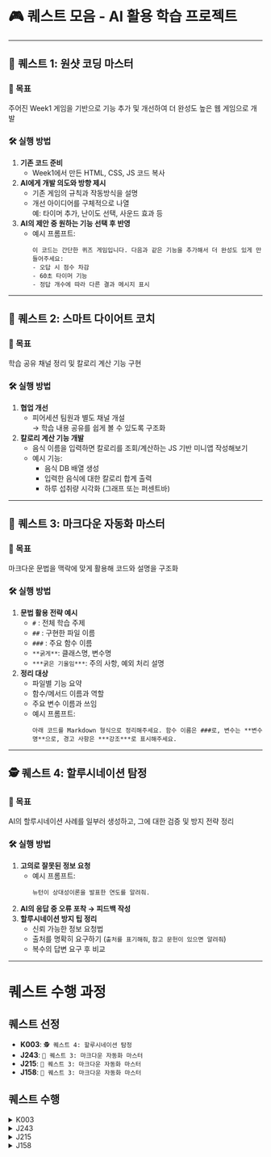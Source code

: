 # 🎮 퀘스트 모음 - AI 활용 학습 프로젝트

---

## 🧩 퀘스트 1: 원샷 코딩 마스터

### 🎯 목표

주어진 Week1 게임을 기반으로 기능 추가 및 개선하여 더 완성도 높은 웹 게임으로 개발

### 🛠 실행 방법

1. **기존 코드 준비**
   - Week1에서 만든 HTML, CSS, JS 코드 복사
2. **AI에게 개발 의도와 방향 제시**
   - 기존 게임의 규칙과 작동방식을 설명
   - 개선 아이디어를 구체적으로 나열  
     예: 타이머 추가, 난이도 선택, 사운드 효과 등
3. **AI의 제안 중 원하는 기능 선택 후 반영**
   - 예시 프롬프트:
     ```
     이 코드는 간단한 퀴즈 게임입니다. 다음과 같은 기능을 추가해서 더 완성도 있게 만들어주세요:
     - 오답 시 점수 차감
     - 60초 타이머 기능
     - 정답 개수에 따라 다른 결과 메시지 표시
     ```

---

## 🍎 퀘스트 2: 스마트 다이어트 코치

### 🎯 목표

학습 공유 채널 정리 및 칼로리 계산 기능 구현

### 🛠 실행 방법

1. **협업 개선**
   - 피어세션 팀원과 별도 채널 개설  
     → 학습 내용 공유를 쉽게 볼 수 있도록 구조화
2. **칼로리 계산 기능 개발**
   - 음식 이름을 입력하면 칼로리를 조회/계산하는 JS 기반 미니앱 작성해보기
   - 예시 기능:
     - 음식 DB 배열 생성
     - 입력한 음식에 대한 칼로리 합계 출력
     - 하루 섭취량 시각화 (그래프 또는 퍼센트바)

---

## 📘 퀘스트 3: 마크다운 자동화 마스터

### 🎯 목표

마크다운 문법을 맥락에 맞게 활용해 코드와 설명을 구조화

### 🛠 실행 방법

1. **문법 활용 전략 예시**
   - `#` : 전체 학습 주제
   - `##` : 구현한 파일 이름
   - `###` : 주요 함수 이름
   - `**굵게**`: 클래스명, 변수명
   - `***굵은 기울임***`: 주의 사항, 예외 처리 설명
2. **정리 대상**
   - 파일별 기능 요약
   - 함수/메서드 이름과 역할
   - 주요 변수 이름과 쓰임
   - 예시 프롬프트:
     ```
     아래 코드를 Markdown 형식으로 정리해주세요. 함수 이름은 ###로, 변수는 **변수명**으로, 경고 사항은 ***강조***로 표시해주세요.
     ```

---

## 🕵️ 퀘스트 4: 할루시네이션 탐정

### 🎯 목표

AI의 할루시네이션 사례를 일부러 생성하고, 그에 대한 검증 및 방지 전략 정리

### 🛠 실행 방법

1. **고의로 잘못된 정보 요청**
   - 예시 프롬프트:
     ```
     뉴턴이 상대성이론을 발표한 연도를 알려줘.
     ```
2. **AI의 응답 중 오류 포착 → 피드백 작성**
3. **할루시네이션 방지 팁 정리**
   - 신뢰 가능한 정보 요청법
   - 출처를 명확히 요구하기 (`출처를 표기해줘`, `참고 문헌이 있으면 알려줘`)
   - 복수의 답변 요구 후 비교

---
# 퀘스트 수행 과정

## 퀘스트 선정
- **K003**: `🕵️ 퀘스트 4: 할루시네이션 탐정`
- **J243**: `📘 퀘스트 3: 마크다운 자동화 마스터`
- **J215**: `📘 퀘스트 3: 마크다운 자동화 마스터`
- **J158**: `📘 퀘스트 3: 마크다운 자동화 마스터`

## 퀘스트 수행
<details>
<summary>K003</summary>

## 수행 결과
- 질문 및 답변
  - 2024년에 있었던 대한민국 대통령 선거 결과는?
  <br>=> 2025년 6월 3일에 치러진 한국의 **7대 대통령 선거(제 21대 대통령 선거)**는 다음과 같은 결과를 가져왔습니다..(생략)
  - 1970년대 대한민국에서 발행된 '해바라기'라는 잡지의 12월호 27페이지에 실린 기사의 제목은 무엇인가?
  <br>=> 죄송합니다만, 제가 조사한 자료에서는 1970년대 대한민국에서 발행된 『해바라기』라는 잡지의 12월호 27페이지에 실린 기사 제목을 정확히 찾을 수 없었습니다..(생략)
  - 세종대왕이 쓴 소설 '춘향전'의 줄거리를 알려줘
  <br>=> 사실, 세종대왕은 『춘향전』을 쓰지 않았습니다..(생략)
- 결과
   - AI 할루시네이션 사례를 생성하는데 실패했다.
   - 과거 AI 할루시네션이 많이 발생했던 이유
     - 단순한 확률 기반 텍스트 예측이 중심 -> 문법적으로 그럴듯하지만 사실 확인은 부실
     - 모델에 도메인 지식이나 외부 문서 접속 능력이 없었다
   - 최근에 AI 할루시네이션 현상이 많이 개선된 배경

     | 기술적 개선                                   | 설명                                  |
     | ---------------------------------------- | ----------------------------------- |
     | **사전 학습 데이터의 고도화**                       | 더 방대한 양의 고품질 데이터로 학습 → 더 많은 사실을 암기함 |
     | **RLHF (Human Feedback)**                | 사람이 평가하여 잘못된 응답을 교정 → 정답률 향상        |
     | **Chain-of-Thought & ReAct 추론**          | 단계적 사고, 외부 도구 호출 등으로 논리적 사고 가능      |
     | **Retrieval-Augmented Generation (RAG)** | 외부 문서 검색 후 참조 → 허위 정보 줄어듦           |
     | **Long context**                         | 더 많은 대화/문서 히스토리 참조 가능 → 맥락 오류 감소    |
     | **Fact-checking 회로 내장**                  | 최신 LLM은 내부적으로 참/거짓 추론 경로 학습됨        |

- AI 할루시네이션을 겪어본 경험
  - 바이브 코딩처럼 AI를 활용할 때 연속적이고 복잡한 대화 흐름 속에서는 AI 할루시네이션 현상을 겪었었다
  - 바이브 코딩시 AI 할루시네이션이 발생하는 원인

    | 원인                        | 설명                                        |
    | ------------------------- | ----------------------------------------- |
    | **맥락 오염 (context drift)** | 과거 질문에 기반한 응답이 누적되며, 점점 초기 의도와 어긋남        |
    | **헷갈리는 상태 유지**            | 변수 이름, 논리 흐름, 조건 등이 계속 바뀌면서 AI가 이전 흐름을 착각 |
    | **로컬 규칙 충돌**              | 새로운 지시가 이전 지시와 모순될 경우, 일관성 유지에 실패         |
    | **프롬프트 모호성**              | 질문이 “사람은 이해하지만 AI는 애매한” 상태일 때 추론 실패       |
    | **지연된 피드백 루프**            | 중간에 잘못된 흐름을 사용자가 정정하지 않으면 누적 오차 발생        |

- 사용자 입장에서 AI 할루시네이션을 방지하기

  | 전략                               | 설명                         | 예시                                                                  |
  | -------------------------------- | -------------------------- | ------------------------------------------------------------------- |
  | **명확하고 구체적으로 질문하기**              | 애매하거나 열린 질문은 허위 생성 유도      | ❌ "AI 트렌드 알려줘" → ✅ "2023\~2024년 IEEE 기준 AI 연구 트렌드 3가지를 논문 기준으로 알려줘" |
  | **역할(Role) 부여**                  | AI에게 명확한 역할을 부여하면 일관성이 향상됨 | "당신은 전문 의료 컨설턴트입니다. 다음 문장을 설명해주세요…"                                 |
  | **정보 출처 요구하기**                   | 출처 기반 응답을 유도하면 허위 줄 가능성 감소 | "사실로 입증된 논문이나 공신력 있는 통계 기반으로 설명해줘"                                  |
  | **할 수 없는 것은 하지 말라고 명시**          | 무조건 답변하려는 성향 억제            | "확실하지 않으면 모른다고 답해줘" / "출처 없으면 추측하지 마"                               |
  | **단계적 추론 유도 (Chain-of-Thought)** | 답을 도출하는 과정을 쓰게 하면 오류 확률 감소 | "단계적으로 생각해봐. 먼저 조건을 정리하고, 다음으로 논리 전개를 해줘"                           |
  | **비교 질문은 제한하거나 정제**              | 허위 비교 생성 가능성이 높음           | "GPT-4와 Claude 3 중 성능이 더 좋다는 주장을 뒷받침할 실제 벤치마크를 보여줘"                 |

  
</details>

<details>
<summary>J243</summary>
  
</details>

<details>
<summary>J215</summary>

### 07/29 수행결과

- Day 11에 진행한 부스트 영상 서비스에서 Event Looper 클래스 코드를 예시에서 나온 문법으로 정리해달라고 프롬프트를 전달했습니다.

- 실행 결과
```
EventLooper.js
EventLooper 클래스
Node.js의 EventEmitter를 상속받아, 영상 처리 파이프라인(등록 → 변환 → 검증)을 이벤트 기반으로 관리하는 클래스입니다.

생성자 및 주요 변수
eventQueue: 이벤트 큐 객체
conversionModule: 변환 모듈
validationModule: 검증 모듈
isRunning: 루프 실행 상태
loopInterval: 루프 주기(ms)
intervalId: setInterval ID
processingStatus: 각 단계별 처리 상태를 저장하는 객체
주요 함수
### setupEventListeners
각 모듈 및 큐에서 발생하는 이벤트를 수신하여, 적절한 처리 함수로 연결합니다.
강조: 이벤트 연결이 누락되면 정상 동작하지 않으니 주의!
### start
루프를 시작하고, 주기적으로 큐를 확인하여 처리합니다.
이미 실행 중이면 중복 실행을 방지합니다.
### processQueues
등록, 변환, 검증 큐를 순차적으로 처리합니다.
### processRegistration / processConversion / processValidation
각 큐가 비어있지 않으면 dequeue 요청 이벤트를 발생시킵니다.
강조: 이미 처리 중이거나, 선행 단계가 진행 중이면 건너뜁니다.
### processRegistrationVideo / processConversionVideo / processValidationVideo
dequeue된 영상을 받아 다음 단계로 넘기거나, 실패 시 큐에 재등록합니다.
강조: 영상이 없거나 오류 발생 시 상태 플래그를 반드시 초기화해야 합니다.
### handleConversionData / handleValidationData
변환/검증 완료 시, 상태를 갱신하고 다음 큐에 등록하거나 상태 변경 이벤트를 발생시킵니다.
### stop
루프를 중지하고, interval을 해제합니다.
예외 처리 및 주의사항
각 처리 함수에서 오류 발생 시 콘솔에 에러 메시지를 출력하고, 상태 플래그를 적절히 초기화해야 합니다.
이벤트 기반 구조이므로, 이벤트 누락/중복에 주의해야 합니다.
```
   - 제가 직접 짠 함수이지만, 제가 Event Looper 클래스 구현을 설명할 때 보다 더욱 잘 설명해주는 것 같다고 느꼈습니다.
   - AI는 어떻게 사용하는 가에 따라 사용하는 방법이 무궁무진하다고 느꼈고 다음에는 문법을 좀 더 구체적으로 제시해서 실행해봐야겠다고 생각했습니다.

### 07/31 수행결과

- Day 13에 구현한 committ.js 파일을 요약해달라고 보냈습니다.
- 프롬프트는 아래 코드를 Markdown 형식으로 정리해주세요. 함수 이름은 ###로, 변수는 변수명으로, 경고 사항은 강조, 함수의 흐름이 잘 나타나도록 -> 화살표를 이용해서 정리해줘 와 같이 함수의 흐름 정리를 추가로 부탁했습니다.

- 수행 결과
## commit.js
### execute 함수
커밋 메시지를 받아 Git 커밋을 생성하는 함수입니다.
-----
**함수 흐름**
1. 입력 메시지 확인
   → message가 없으면
   → message를 입력해주세요 출력 후 종료

2. Git 저장소 존재 확인
   → .git 폴더가 없으면
   → Git repository가 없습니다. 출력 후 종료

3. index 파일 존재 확인
   → indexPath = index
   → index 파일이 없으면
   → index 파일이 생성되지 않았습니다. 출력 후 종료

4. index 파일 읽기 및 파싱
→ indexContent 읽기
→ JSON 파싱 실패 시
→ 인덱스를 읽어오는데 오류가 발생했습니다. 출력 후 종료

5. index 엔트리 확인
→ index.entries가 없거나 비어있으면
→ commit 할 것이 없습니다. 출력 후 종료

6. 트리 구조 생성
→ rootTree, filesByDirectory 등 초기화
→ index 엔트리를 디렉토리별로 분류
→ 각 디렉토리별로 Tree 객체 생성 및 파일 추가
→ 하위 디렉토리부터 상위 디렉토리로 트리 해시 생성
→ 상위 디렉토리에 하위 트리 추가

7. 루트 트리 해시 생성
→ rootTreeHash 저장

8. 부모 커밋 해시 확인
→ headPath = HEAD
→ HEAD가 ref면 참조 파일에서 커밋 해시 읽기
→ 아니면 HEAD 내용 사용
→ parentHashes에 저장

9. 커밋 정보 생성
→ timestamp, authorInfo 등 생성
→ Commit 객체 생성

10. 커밋 저장 및 HEAD 갱신
→ commitHash 저장
→ HEAD가 ref면 참조 파일에, 아니면 HEAD에 커밋 해시 기록
→ 최신 커밋 해시 및 메시지 출력

11. index 초기화
→ indexPath에 빈 엔트리 저장
→ 실패 시 index 초기화 실패 출력

**주요 변수**
- message: 커밋 메시지
- indexPath: index 경로
- index: 파싱된 인덱스 데이터
- rootTree: 루트 트리 객체
- filesByDirectory: 디렉토리별 파일 목록
- trees: 디렉토리별 트리 객체
- rootTreeHash: 루트 트리 해시
- parentHashes: 부모 커밋 해시 배열
- headPath: HEAD 경로
- commit: Commit 객체
- commitHash: 생성된 커밋 해시
-----
***경고 및 예외 처리***
- message, .git 폴더, index 파일, index 엔트리 등 필수 값이 없으면 즉시 종료
- index 파일 파싱, 커밋 저장, index 초기화 등에서 오류 발생 시 콘솔에 에러 메시지 출력
-----

</details>

<details>
<summary>J158</summary>
   
## Day.13 마크다운 형식으로 코드 설명 정리

```
아래 코드를 Markdown 형식으로 정리해주세요. 함수 이름은 ###로, 변수는 **변수명**으로, 경고 사항은 ***강조***로 표시해주세요.
```
- 예시 프롬프트를 이용해 이번에 구현한 코드 파일을 마크다운 형식으로 정리해 보았습니다.
- `함수 이름은 ###로`라는 프롬프트 내용을 마크다운 형식이 아니라 함수 이름을 나타내는 방식으로 이해하여 중복으로 나타난 것을 확인할 수 있었습니다.
- 변수명이나 강조할 사항은 프롬프트에 맞게 동작하는 것을 확인할 수 있었습니다.
- 함수 이름, 변수명, 경고 사항등을 마크다운 형식을 이용해 더욱 가독성 높게 마크다운으로 코드 설명을 작성할 수 있었습니다.

### 프롬프트 결과 (일부)
```
### ### `analyzeIndex()`

> `.git/index` 파일을 바이너리로 읽어 스테이징된 파일의 정보를 출력

* **indexPath**: `.git/index` 경로

* **entryCount**: 스테이징된 파일(entry)의 개수
  → `buffer.readUInt32BE(8)`로 읽음

* 루프 내부에서 수행:

  * **sha**: blob 오브젝트의 SHA-1 해시 (20바이트)
  * **filePath**: 파일 경로 추출
  * **blobPath**: `.git/objects/` 내부의 오브젝트 위치
  * 오브젝트 존재 여부 확인 후, 압축 해제하여 타입(blob) 출력

* **entryLength**, **pad**: index entry는 8바이트 정렬이 필요함 → 다음 offset 계산

> ***index 파일이 없으면 에러 출력 후 종료***

---
```
</details>
